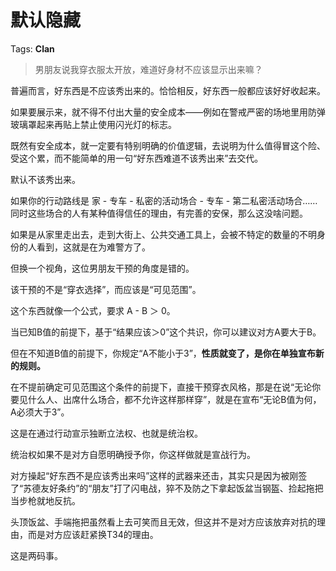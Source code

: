 # 默认隐藏

Tags: **Clan**

> 男朋友说我穿衣服太开放，难道好身材不应该显示出来嘛？



普遍而言，好东西是不应该秀出来的。恰恰相反，好东西一般都应该好好收起来。

如果要展示来，就不得不付出大量的安全成本——例如在警戒严密的场地里用防弹玻璃罩起来再贴上禁止使用闪光灯的标志。

既然有安全成本，就一定要有特别明确的价值逻辑，去说明为什么值得冒这个险、受这个累，而不能简单的用一句“好东西难道不该秀出来”去交代。

默认不该秀出来。

如果你的行动路线是 家 - 专车 - 私密的活动场合 - 专车 - 第二私密活动场合……同时这些场合的人有某种值得信任的理由，有完善的安保，那么这没啥问题。

如果是从家里走出去，走到大街上、公共交通工具上，会被不特定的数量的不明身份的人看到，这就是在为难警方了。

  


但换一个视角，这位男朋友干预的角度是错的。

该干预的不是“穿衣选择”，而应该是“可见范围”。

这个东西就像一个公式，要求 A - B ＞ 0。

当已知B值的前提下，基于“结果应该＞0”这个共识，你可以建议对方A要大于B。

但在不知道B值的前提下，你规定“A不能小于3”，**性质就变了，是你在单独宣布新的规则。**

在不提前确定可见范围这个条件的前提下，直接干预穿衣风格，那是在说“无论你要见什么人、出席什么场合，都不允许这样那样穿”，就是在宣布“无论B值为何，A必须大于3”。

这是在通过行动宣示独断立法权、也就是统治权。

统治权如果不是对方自愿明确授予你，你这样做就是宣战行为。

对方操起“好东西不是应该秀出来吗”这样的武器来还击，其实只是因为被刚签了“苏德友好条约”的“朋友”打了闪电战，猝不及防之下拿起饭盆当钢盔、捡起拖把当步枪就地反抗。

头顶饭盆、手端拖把虽然看上去可笑而且无效，但这并不是对方应该放弃对抗的理由，而是对方应该赶紧换T34的理由。

这是两码事。



